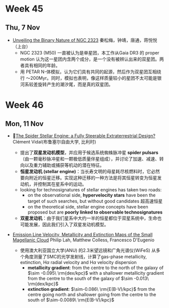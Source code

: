 # Week 45
## Thu, 7 Nov
- [Unveiling the Binary Nature of NGC 2323](https://arxiv.org/abs/2411.03787) 秦松梅，钟靖，唐通，蒋悦悦（上台）
	- NGC 2323 (M50) 一直被认为是单星团，本工作从Gaia DR3 的 proper motion 认为这一星团内含两个成分，是一个没有被辨认出来的双星团。两者具有相同的年龄。
	- 用 PETAR N-体模拟，认为它们具有共同的起源，然后作为双星团互相绕行 ～200Myr。同时，模拟也表明，像这样质量较小的星团不太可能是银河系较差旋转产生的潮汐尾，而是真的双星团。

# Week 46
## Mon, 11 Nov
- 🤩[The Spider Stellar Engine: a Fully Steerable Extraterrestrial Design?](https://arxiv.org/abs/2411.05038) Clément Vidal(布鲁塞尔自由大学, 比利时)
	- 提出了**双星发动机模型**，并应用于候选系统蜘蛛脉冲星 **spider pulsars**（由一颗毫秒脉冲星和一颗极低质量伴星组成），并讨论了加速、减速、转向以及重力辅助或捕获等机动的潜在特征。
	- **恒星发动机 (stellar engine)**：当长寿文明的母星耗尽核燃料时，它必然要向附近的恒星迁移。实现这种迁移的一种方法是将其恒星转变为恒星发动机，并控制其在星系中的运动。
	- looking for technosignatures of stellar engines has taken two roads:
		- on the observational side, **hypervelocity stars** have been the target of such searches, but without good candidates 超高速恒星
		- on the theoretical side, stellar engine concepts have been proposed but are **poorly linked to observable technosignatures**
	- **双星发动机**：由于我们星系中大约一半的恒星都位于双星系统中，生命也可能发展，因此我们引入了双星发动机模型。

- [Emission Line Velocity, Metallicity and Extinction Maps of the Small Magellanic Cloud](https://arxiv.org/abs/2411.05523) Philip Lah, Matthew Colless, Francesco D'Eugenio
	- 使用澳大利亚国立大学(ANU) 的2.3米望远镜和广角光谱仪(WiFeS) 从多个角度测量了SMC的光学发射线，计算了gas-phase metallicity, extinction, H$\alpha$ radial velocity and H$\alpha$ velocity dispersion
		- **metallicity gradient**: from the centre to the north of the galaxy of $\sim -0.095\ \rm{dex/kpc}$  with a shallower metallicity gradient from the centre to the south of the galaxy of $\sim -0.013\ \rm{dex/kpc}$
		- **extinction gradient**: $\sim-0.086\ \rm{E(B-V)/kpc}$ from the centre going north and shallower going from the centre to the south of $\sim-0.0089\ \rm{E(B-V)/kpc}$
